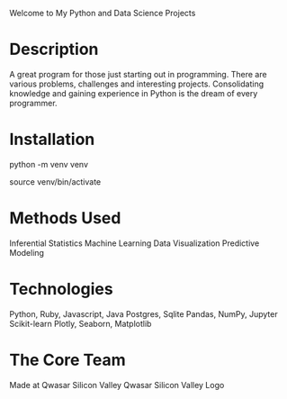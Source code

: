 Welcome to My Python and Data Science Projects

# Description

A great program for those just starting out in programming. There are various problems, challenges and interesting projects. Consolidating knowledge and gaining experience in Python is the dream of every programmer.

# Installation

python -m venv venv

source venv/bin/activate

# Methods Used

Inferential Statistics
Machine Learning
Data Visualization
Predictive Modeling

# Technologies

Python, Ruby, Javascript, Java
Postgres, Sqlite
Pandas, NumPy, Jupyter
Scikit-learn
Plotly, Seaborn, Matplotlib

# The Core Team
Made at Qwasar Silicon Valley Qwasar Silicon Valley Logo
